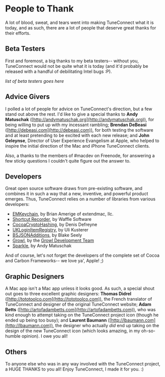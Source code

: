 People to Thank
===============
A lot of blood, sweat, and tears went into making TuneConnect what it is today, and as such, there are a lot of people that deserve great thanks for their efforts.

Beta Testers
------------
First and foremost, a big thanks to my beta testers-- without you, TuneConnect would not be quite what it is today (and it'd probably be released with a handful of debilitating Intel bugs :P).

*list of beta testers goes here*

Advice Givers
-------------
I polled a lot of people for advice on TuneConnect's direction, but a few stand out above the rest. I'd like to give a special thanks to **Andy Matuschak** ([http://andymatuschak.org](http://andymatuschak.org)), for being willing to put up with my incessant rambling; **Brendan DeBeasi** ([http://debeasi.com](http://debeasi.com)), for both testing the software and at least pretending to be excited with each new release; and **John Geleynse**, Director of User Experience Evangelism at Apple, who helped to inspire the initial direction of the Mac and iPhone TuneConnect clients.

Also, a thanks to the members of #macdev on Freenode, for answering a few sticky questions I couldn't quite figure out the answer to.

Developers
----------
Great open source software draws from pre-existing software, and combines it in such a way that a new, inventive, and powerful product emerges. Thus, TuneConnect relies on a number of libraries from various developers:

* [EMKeychain](http://extendmac.com/EMKeychain/), by Brian Amerige of extendmac, llc.
* [Shortcut Recorder](http://wafflesoftware.net/shortcut/), by Waffle Software
* [CocoaCryptoHashing](http://stoneship.org/blog/2005/04/27/cocoa-crypto-hashing/), by Denis Defreyne
* [UKLoginItemRegistry](http://www.zathras.de/angelweb/sourcecode.htm), by Uli Kusterer
* [BSJSONAdditions](http://blakeseely.com/blog/archives/2006/03/29/bsjsonadditions-12/), by Blake Seely
* [Growl](http://growl.info), by the [Growl Development Team](http://growl.info/team.php)
* [Sparkle](http://sparkle.andymatuschak.org/), by Andy Matuschak

And of course, let's not forget the developers of the complete set of Cocoa and Carbon Frameworks-- we love ya', Apple! ;)

Graphic Designers
-----------------
A Mac app isn't a Mac app unless it looks good. As such, a special shout out goes to three excellent graphic designers: **Thomas Didrel** ([http://tototoolco.com](http://tototoolco.com)), the French translator of TuneConnect and designer of the original TuneConnect website; **Adam Betts** ([http://artofadambetts.com](http://artofadambetts.com)), who was kind enough to attempt taking on the TuneConnect project icon (though he ended up being too busy); and **Laurent Baumann** ([http://lbaumann.com](http://lbaumann.com)), the designer who actually *did* end up taking on the design of the new TuneConnect icon (which looks amazing, in my oh-so-humble opinion). I owe you all!

Others
------
To anyone else who was in any way involved with the TuneConnect project, a HUGE THANKS to you all! Enjoy TuneConnect, I made it for you. :)